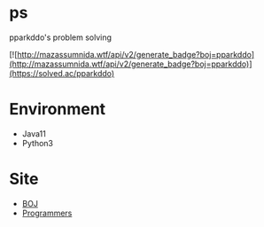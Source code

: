 # ps
pparkddo's problem solving  

[![http://mazassumnida.wtf/api/v2/generate_badge?boj=pparkddo](http://mazassumnida.wtf/api/v2/generate_badge?boj=pparkddo)](https://solved.ac/pparkddo)  
<!-- (by. [mazassumnida](https://github.com/mazassumnida/mazassumnida)) -->
  
# Environment
- Java11
- Python3

# Site
- [BOJ](https://www.acmicpc.net/)
- [Programmers](https://programmers.co.kr/)
